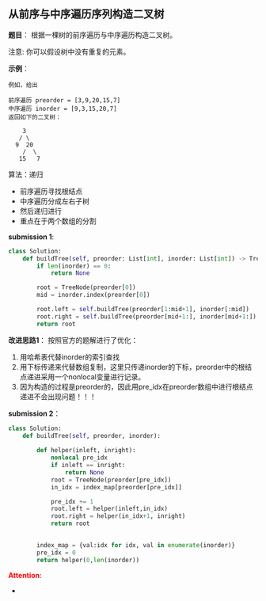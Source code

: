 ## 从前序与中序遍历序列构造二叉树
**题目**：
根据一棵树的前序遍历与中序遍历构造二叉树。

注意:
你可以假设树中没有重复的元素。

**示例**：
```
例如，给出

前序遍历 preorder = [3,9,20,15,7]
中序遍历 inorder = [9,3,15,20,7]
返回如下的二叉树：

    3
   / \
  9  20
    /  \
   15   7
```

算法：递归
- 前序遍历寻找根结点
- 中序遍历分成左右子树
- 然后递归进行
- 重点在于两个数组的分割

**submission 1**:
```python
class Solution:
    def buildTree(self, preorder: List[int], inorder: List[int]) -> TreeNode:
        if len(inorder) == 0:
            return None

        root = TreeNode(preorder[0])
        mid = inorder.index(preorder[0])

        root.left = self.buildTree(preorder[1:mid+1], inorder[:mid])
        root.right = self.buildTree(preorder[mid+1:], inorder[mid+1:])
        return root
```


**改进思路1**：
按照官方的题解进行了优化：
1. 用哈希表代替inorder的索引查找
2. 用下标传递来代替数组复制，这里只传递inorder的下标，preorder中的根结点递进采用一个nonlocal变量进行记录。
3. 因为构造的过程是preorder的，因此用pre_idx在preorder数组中进行根结点递进不会出现问题！！！

**submission 2**：
```python
class Solution:
    def buildTree(self, preorder, inorder):
        
        def helper(inleft, inright):
            nonlocal pre_idx
            if inleft == inright:
                return None
            root = TreeNode(preorder[pre_idx])
            in_idx = index_map[preorder[pre_idx]]

            pre_idx += 1
            root.left = helper(inleft,in_idx)
            root.right = helper(in_idx+1, inright)
            return root
        

        index_map = {val:idx for idx, val in enumerate(inorder)}
        pre_idx = 0
        return helper(0,len(inorder))
```


<font color="#FF0000">**Attention**</font>:

- 

